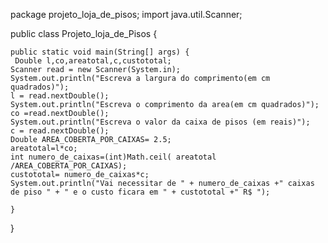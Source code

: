 package projeto_loja_de_pisos;
import java.util.Scanner;

public class Projeto_loja_de_Pisos {

  
    public static void main(String[] args) {
     Double l,co,areatotal,c,custototal;
    Scanner read = new Scanner(System.in);   
    System.out.println("Escreva a largura do comprimento(em cm quadrados)");
    l = read.nextDouble();
    System.out.println("Escreva o comprimento da area(em cm quadrados)");
    co =read.nextDouble();
    System.out.println("Escreva o valor da caixa de pisos (em reais)");
    c = read.nextDouble();
    Double AREA_COBERTA_POR_CAIXAS= 2.5;
    areatotal=l*co;
    int numero_de_caixas=(int)Math.ceil( areatotal /AREA_COBERTA_POR_CAIXAS);
    custototal= numero_de_caixas*c;
    System.out.println("Vai necessitar de " + numero_de_caixas +" caixas de piso " + " e o custo ficara em " + custototal +" R$ ");
  
    }
    
}
